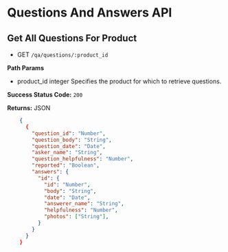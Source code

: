 # Questions And Answers API
## Get All Questions For Product
* GET `/qa/questions/:product_id`

**Path Params**
* product_id	integer	Specifies the product for which to retrieve questions.

**Success Status Code:** `200`

**Returns:** JSON

```json
    {
      {
        "question_id": "Number",
        "question_body": "String",
        "question_date": "Date",
        "asker_name": "String",
        "question_helpfulness": "Number",
        "reported": "Boolean",
        "answers": {
          "id": {
            "id": "Number",
            "body": "String",
            "date": "Date",
            "answerer_name": "String",
            "helpfulness": "Number",
            "photos": ["String"],
          }
        }
      }
    }
```
